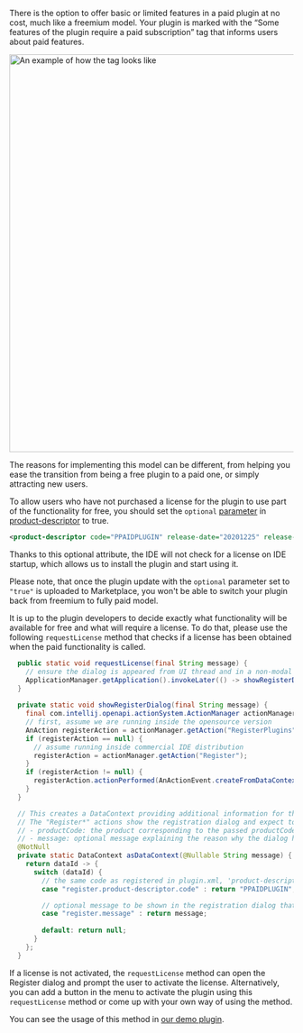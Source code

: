 [//]: # (title: Free functionality in a paid plugin)

<p>There is the option to offer basic or limited features in a paid plugin at no cost, much like a freemium model. Your plugin is marked with the “Some features of the plugin require a paid subscription” tag that informs users about paid features.</p>

<img src="free-paid-example.png" alt="An example of how the tag looks like"
width="706"/>

<p>The reasons for implementing this model can be different, from helping you ease the transition from being a free plugin to a paid one, or simply attracting new users.</p>

<p>To allow users who have not purchased a license for the plugin to use part of the functionality for free, you should set the <code>optional</code> <a href="add-required-parameters.md">parameter</a> in <a href="https://plugins.jetbrains.com/docs/intellij/plugin-configuration-file.html?from=jetbrains.org">product-descriptor</a> to <control>true</control>.</p>

 ```xml
 <product-descriptor code="PPAIDPLUGIN" release-date="20201225" release-version="20201" optional="true"/>
 ```
<p>Thanks to this optional attribute, the IDE will not check for a license on IDE startup, which allows us to install the plugin and start using it.
</p>

<warning>
    <p>
        Please note, that once the plugin update with the <code>optional</code> parameter set to <code>"true"</code> is uploaded to Marketplace, you won't be able to switch your plugin back from freemium to fully paid model.
    </p>
</warning>

<p> It is up to the plugin developers to decide exactly what functionality will be available for free and what will require a license. To do that, please use the following <code>requestLicense</code> method that checks if a license has been obtained when the paid functionality is called.</p>

```Java
  public static void requestLicense(final String message) {
    // ensure the dialog is appeared from UI thread and in a non-modal context
    ApplicationManager.getApplication().invokeLater(() -> showRegisterDialog(message), ModalityState.NON_MODAL);
  }
  
  private static void showRegisterDialog(final String message) {
    final com.intellij.openapi.actionSystem.ActionManager actionManager = com.intellij.openapi.actionSystem.ActionManager.getInstance();
    // first, assume we are running inside the opensource version
    AnAction registerAction = actionManager.getAction("RegisterPlugins");
    if (registerAction == null) {
      // assume running inside commercial IDE distribution
      registerAction = actionManager.getAction("Register");
    }
    if (registerAction != null) {
      registerAction.actionPerformed(AnActionEvent.createFromDataContext("", new Presentation(), asDataContext(message)));
    }
  }

  // This creates a DataContext providing additional information for the license UI
  // The "Register*" actions show the registration dialog and expect to find this additional data in the DataContext passed to the action
  // - productCode: the product corresponding to the passed productCode will be pre-selected in the opened dialog
  // - message: optional message explaining the reason why the dialog has been shown
  @NotNull
  private static DataContext asDataContext(@Nullable String message) {
    return dataId -> {
      switch (dataId) {
        // the same code as registered in plugin.xml, 'product-descriptor' tag
        case "register.product-descriptor.code" : return "PPAIDPLUGIN";

        // optional message to be shown in the registration dialog that appears
        case "register.message" : return message;
        
        default: return null;
      }
    };
  }
```

<p>If a license is not activated, the <code>requestLicense</code> method can open the Register dialog and prompt the user to activate the license. Alternatively, you can add a button in the menu to activate the plugin using this <code>requestLicense</code> method or come up with your own way of using the method. </p>
<p>You can see the usage of this method in <a href="https://github.com/JetBrains/marketplace-makemecoffee-plugin/blob/51208c42e2692cee1843595f345a2319caa5660a/src/main/java/actions/MakeCoffeeAction.java#L81">our demo plugin</a>.</p>